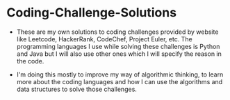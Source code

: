 # Coding-Challenge-Solutions
- These are my own solutions to coding challenges provided by website like Leetcode, HackerRank, CodeChef, Project Euler, etc. The programming languages I use while solving these challenges is Python and Java but I will also use other ones which I will specify the reason in the code. 

- I'm doing this mostly to improve my way of algorithmic thinking, to learn more about the coding languages and how I can use the algorithms and data structures to solve those challenges. 
